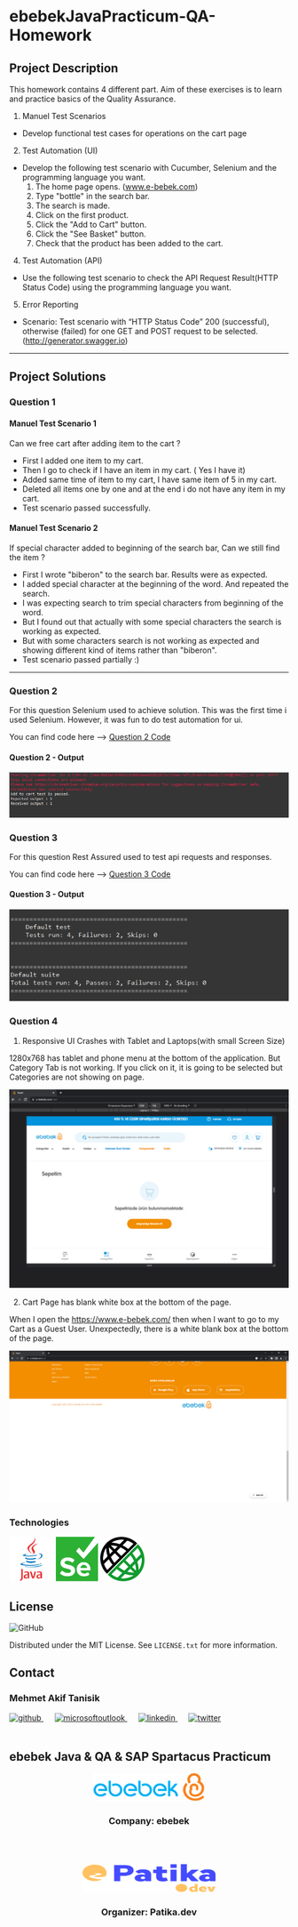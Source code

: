 # ebebekJavaPracticum-QA-Homework

<!-- ABOUT THE PROJECT -->
## Project Description
This homework contains 4 different part. Aim of these exercises is to learn and practice basics of the Quality Assurance.

1. Manuel Test Scenarios
- Develop functional test cases for operations on the cart page
2. Test Automation (UI)
- Develop the following test scenario with Cucumber, Selenium and the programming language you want.
    1. The home page opens. (www.e-bebek.com)
    2. Type "bottle" in the search bar.
    3. The search is made.
    4. Click on the first product.
    5. Click the "Add to Cart" button.
    6. Click the "See Basket" button.
    7. Check that the product has been added to the cart.
4. Test Automation (API)
- Use the following test scenario to check the API Request Result(HTTP Status Code) using the programming language you want.
5. Error Reporting
- Scenario: Test scenario with “HTTP Status Code” 200 (successful), otherwise (failed) for one GET and POST request to be selected. (http://generator.swagger.io)

<hr>

## Project Solutions

### Question 1

#### Manuel Test Scenario 1

Can we free cart after adding item to the cart ?

- First I added one item to my cart. 
- Then I go to check if I have an item in my cart. ( Yes I have it) 
- Added same time of item to my cart, I have same item of 5 in my cart.
- Deleted all items one by one and at the end i do not have any item in my cart.
- Test scenario passed successfully.

#### Manuel Test Scenario 2

If special character added to beginning of the search bar, Can we still find the item ?

- First I wrote "biberon" to the search bar. Results were as expected.
- I added special character at the beginning of the word. And repeated the search.
- I was expecting search to trim special characters from beginning of the word. 
- But I found out that actually with some special characters the search is working as expected.
- But with some characters search is not working as expected and showing different kind of items rather than "biberon".
- Test scenario passed partially :)

<hr>

### Question 2

For this question Selenium used to achieve solution. This was the first time i used Selenium. However, it was fun to do test automation for ui.

You can find code here --> <a href="https://github.com/mehmet-akif-tanisik/ebebekJavaPracticum-QA-Homework/blob/main/src/test/java/seleniumuitest/SeleniumTest.java" target="_blank">Question 2 Code</a>

#### Question 2 - Output
<img src="images/outputSS/question2-output.png" alt="question 2" />

### Question 3

For this question Rest Assured used to test api requests and responses.

You can find code here --> <a href="https://github.com/mehmet-akif-tanisik/ebebekJavaPracticum-QA-Homework/blob/main/src/test/java/restassuredapitest/RestAssuredTest.java" target="_blank">Question 3 Code</a>

#### Question 3 - Output
<img src="images/outputSS/rest assured.png" alt="question 3" />

### Question 4

1. Responsive UI Crashes with Tablet and Laptops(with small Screen Size)

1280x768 has tablet and phone menu at the bottom of the application. But Category Tab is not working. If you click on it, it is going to be selected but Categories are not showing on page.

<img src="images/errorSS/3.png" alt="question 4.1" />

2. Cart Page has blank white box at the bottom of the page.

When I open the https://www.e-bebek.com/ then when I want to go to my Cart as a Guest User. Unexpectedly, there is a white blank box at the bottom of the page.

<img src="images/errorSS/2.png" alt="question 4.2" />




<!-- TECHNOLOGIES -->
### Technologies


<a href="https://www.java.com/" target="_blank"><img src="images\java.svg" alt="Java" height="80" /></a>
<a href="https://www.selenium.dev" target="_blank"><img src="images\selenium-logo.svg" alt="Java" height="80" /></a>
<a href="https://rest-assured.io" target="_blank"><img src="images\assured.png" alt="Java" height="80" /></a>


<!-- LICENSE -->
## License
![GitHub](https://img.shields.io/github/license/mehmet-akif-tanisik/ebebekJavaPracticumHomeworks?style=for-the-badge)


Distributed under the MIT License. See `LICENSE.txt` for more information.




<!-- CONTACT -->
## Contact

### Mehmet Akif Tanisik

<a href="https://github.com/mehmet-akif-tanisik" target="_blank">
<img  src=https://img.shields.io/badge/github-%2324292e.svg?&style=for-the-badge&logo=github&logoColor=white alt=github style="margin-bottom: 20px;" />
</a>
<a href = "mailto:matnsk@outlook.com?subject = Feedback&body = Message">
<img src=https://img.shields.io/badge/send-email-email?&style=for-the-badge&logo=microsoftoutlook&color=CD5C5C alt=microsoftoutlook style="margin-bottom: 20px; margin-left:20px" />
</a>
<a href="https://linkedin.com/in/mehmet-akif-tanisik" target="_blank">
<img src=https://img.shields.io/badge/linkedin-%231E77B5.svg?&style=for-the-badge&logo=linkedin&logoColor=white alt=linkedin style="margin-bottom: 20px; margin-left:20px" />
</a>  
<a href="https://twitter.com/makiftanisik" target="_blank">
<img src=https://img.shields.io/badge/twitter-%2300acee.svg?&style=for-the-badge&logo=twitter&logoColor=white alt=twitter style="margin-bottom: 20px; margin-left:20px" />
</a>

<!-- PROJECT-BOOTCAMP-PRACTICUM PART -->
<br />

## ebebek Java & QA & SAP Spartacus Practicum
<div align="center">
  <a href="https://www.e-bebek.com">
    <img src="images\ebebek-logo.png" alt="Logo" width="200" height="50">
  </a>

<h3 align="center">Company: ebebek</h3>
</div>
<br>
<br><br>
<div align="center">
  <a href="https://www.patika.dev/tr">
    <img src="images\patika-logo.svg" alt="Logo" width="240" height="50">
  </a>
<h3 align="center">Organizer: Patika.dev</h3>
</div>

